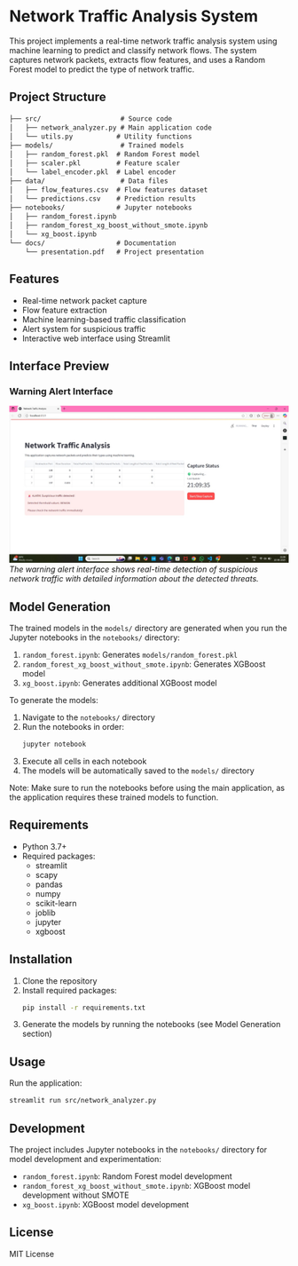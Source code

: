 # Network Traffic Analysis System

This project implements a real-time network traffic analysis system using machine learning to predict and classify network flows. The system captures network packets, extracts flow features, and uses a Random Forest model to predict the type of network traffic.

## Project Structure

```
├── src/                    # Source code
│   ├── network_analyzer.py # Main application code
│   └── utils.py           # Utility functions
├── models/                 # Trained models
│   ├── random_forest.pkl  # Random Forest model
│   ├── scaler.pkl         # Feature scaler
│   └── label_encoder.pkl  # Label encoder
├── data/                   # Data files
│   ├── flow_features.csv  # Flow features dataset
│   └── predictions.csv    # Prediction results
├── notebooks/             # Jupyter notebooks
│   ├── random_forest.ipynb
│   ├── random_forest_xg_boost_without_smote.ipynb
│   └── xg_boost.ipynb
└── docs/                  # Documentation
    └── presentation.pdf   # Project presentation
```

## Features

- Real-time network packet capture
- Flow feature extraction
- Machine learning-based traffic classification
- Alert system for suspicious traffic
- Interactive web interface using Streamlit

## Interface Preview

### Warning Alert Interface
![Warning Alert Interface](docs\images\warning_alert.jpg)
*The warning alert interface shows real-time detection of suspicious network traffic with detailed information about the detected threats.*

## Model Generation

The trained models in the `models/` directory are generated when you run the Jupyter notebooks in the `notebooks/` directory:

1. `random_forest.ipynb`: Generates `models/random_forest.pkl`
2. `random_forest_xg_boost_without_smote.ipynb`: Generates XGBoost model
3. `xg_boost.ipynb`: Generates additional XGBoost model

To generate the models:
1. Navigate to the `notebooks/` directory
2. Run the notebooks in order:
   ```bash
   jupyter notebook
   ```
3. Execute all cells in each notebook
4. The models will be automatically saved to the `models/` directory

Note: Make sure to run the notebooks before using the main application, as the application requires these trained models to function.

## Requirements

- Python 3.7+
- Required packages:
  - streamlit
  - scapy
  - pandas
  - numpy
  - scikit-learn
  - joblib
  - jupyter
  - xgboost

## Installation

1. Clone the repository
2. Install required packages:
   ```bash
   pip install -r requirements.txt
   ```
3. Generate the models by running the notebooks (see Model Generation section)

## Usage

Run the application:
```bash
streamlit run src/network_analyzer.py
```

## Development

The project includes Jupyter notebooks in the `notebooks/` directory for model development and experimentation:
- `random_forest.ipynb`: Random Forest model development
- `random_forest_xg_boost_without_smote.ipynb`: XGBoost model development without SMOTE
- `xg_boost.ipynb`: XGBoost model development

## License

MIT License 